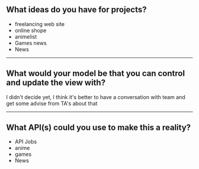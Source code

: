 ## What ideas do you have for projects? 

* freelancing web site 
* online shope
* animelist 
* Games news 
* News
***
## What would your model be that you can control and update the view with? 
I didn't decide yet, I think it's better to have a conversation with team and get some advise from TA's about that
***

## What API(s) could you use to make this a reality?
* API Jobs
* anime
* games
* News